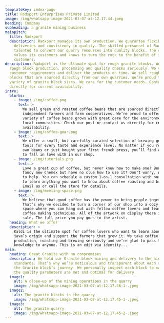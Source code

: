 ```yaml
---
templateKey: index-page
title: Radxport Enterprises Private Limited
image: /img/whatsapp-image-2021-03-07-at-12.17.44.jpeg
heading: Company
subheading: a granite mining business
mainpitch:
  title: Radxport
  description: Radxport manages its own production. We guarantee flexible
    deliveries and consistency in quality. The skilled personnel of Radxport is
    talented to convert our quarry resources into quality blocks. The company
    values its customers and knows to turn the rock to the benefit of its
    customers.
description: Radxport is the ultimate spot for rough granite blocks. We take
  rough block production, processing and quality checks seriously. We value our
  customer requirements and deliver the products on time. We sell rough granite
  blocks that are sourced directly from our own quarries. We’re proud to offer a
  variety of granite block sizes. We care for the customer needs. Contact us
  directly for current availability.
intro:
  blurbs:
    - image: /img/coffee.png
      text: >
        We sell green and roasted coffee beans that are sourced directly from
        independent farmers and farm cooperatives. We’re proud to offer a
        variety of coffee beans grown with great care for the environment and
        local communities. Check our post or contact us directly for current
        availability.
    - image: /img/coffee-gear.png
      text: >
        We offer a small, but carefully curated selection of brewing gear and
        tools for every taste and experience level. No matter if you roast your
        own beans or just bought your first french press, you’ll find a gadget
        to fall in love with in our shop.
    - image: /img/tutorials.png
      text: >
        Love a great cup of coffee, but never knew how to make one? Bought a
        fancy new Chemex but have no clue how to use it? Don't worry, we’re here
        to help. You can schedule a custom 1-on-1 consultation with our baristas
        to learn anything you want to know about coffee roasting and brewing.
        Email us or call the store for details.
    - image: /img/meeting-space.png
      text: >
        We believe that good coffee has the power to bring people together.
        That’s why we decided to turn a corner of our shop into a cozy meeting
        space where you can hang out with fellow coffee lovers and learn about
        coffee making techniques. All of the artwork on display there is for
        sale. The full price you pay goes to the artist.
  heading: What we offer
  description: >
    Kaldi is the ultimate spot for coffee lovers who want to learn about their
    java’s origin and support the farmers that grew it. We take coffee
    production, roasting and brewing seriously and we’re glad to pass that
    knowledge to anyone. This is an edit via identity...
main:
  heading: Great Granite with no compromises
  description: We hold our Granite block mining and delivery to the highest
    standards. That’s why we’re meticulous and transparent about each step of
    the Granite block’s journey. We personally inspect each block to make sure
    the quality parameters are met and optimal for delivery.
  image1:
    alt: A close-up of the mining operations in the quarry
    image: /img/whatsapp-image-2021-03-07-at-12.17.46-1-.jpeg
  image2:
    alt: The granite blocks in the quarry
    image: /img/whatsapp-image-2021-03-07-at-12.17.45-1-.jpeg
  image3:
    alt: The granite quarry
    image: /img/whatsapp-image-2021-03-07-at-12.17.45-2-.jpeg
---
```

